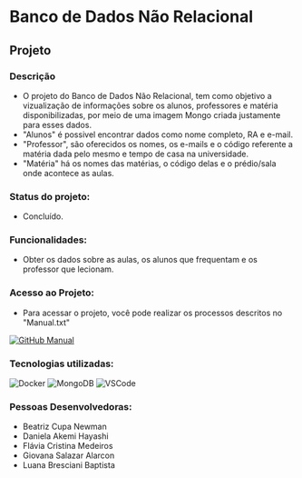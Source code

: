 # Banco de Dados Não Relacional

## Projeto
### Descrição
- O projeto do Banco de Dados Não Relacional, tem como objetivo a vizualização de informações sobre os alunos, professores e matéria disponibilizadas, por meio de uma imagem Mongo criada justamente para esses dados.
- "Alunos" é possivel encontrar dados como nome completo, RA e e-mail. 
- "Professor", são oferecidos os nomes, os e-mails e o código referente a matéria dada pelo mesmo e tempo de casa na universidade.
- "Matéria" há os nomes das matérias, o código delas e o prédio/sala onde acontece as aulas.

### Status do projeto: 
- Concluído.

### Funcionalidades:
- Obter os dados sobre as aulas, os alunos que frequentam e os professor que lecionam.

### Acesso ao Projeto:
- Para acessar o projeto, você pode realizar os processos descritos no "Manual.txt"

[![GitHub Manual](https://img.shields.io/badge/GitHub-100000?style=for-the-badge&logo=github&logoColor=white)](https://github.com/danchih/MongoDB/blob/main/Manual.txt)

### Tecnologias utilizadas:

![Docker](https://img.shields.io/badge/Docker-2CA5E0?style=for-the-badge&logo=docker&logoColor=white) ![MongoDB](https://img.shields.io/badge/MongoDB-4EA94B?style=for-the-badge&logo=mongodb&logoColor=white) ![VSCode](https://img.shields.io/badge/VSCode-0078D4?style=for-the-badge&logo=visual%20studio%20code&logoColor=white)

### Pessoas Desenvolvedoras: 
- Beatriz Cupa Newman
- Daniela Akemi Hayashi
- Flávia Cristina Medeiros
- Giovana Salazar Alarcon
- Luana Bresciani Baptista

